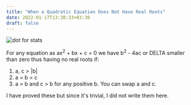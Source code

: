 ```yaml
---
title: "When a Quadratic Equation Does Not Have Real Roots"
date: 2022-01-17T13:38:33+03:30
draft: false 
---
```


![dot for stats](https://farooqkz.de1.hashbang.sh/dot.png)

For any equation as ax<sup>2</sup> + bx + c = 0 we have b<sup>2</sup> - 4ac or DELTA smaller than zero thus having no real roots if:

1. a, c > |b|
2. a = b = c
3. a = b and c > b for any positive b. You can swap a and c.

I have proved these but since it's trivial, I did not write them here.

